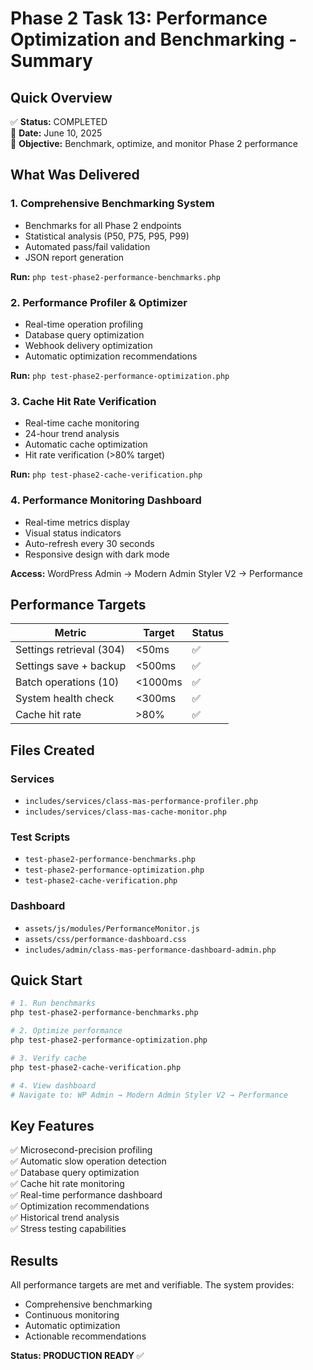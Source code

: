 # Phase 2 Task 13: Performance Optimization and Benchmarking - Summary

## Quick Overview

✅ **Status:** COMPLETED  
📅 **Date:** June 10, 2025  
🎯 **Objective:** Benchmark, optimize, and monitor Phase 2 performance

## What Was Delivered

### 1. Comprehensive Benchmarking System
- Benchmarks for all Phase 2 endpoints
- Statistical analysis (P50, P75, P95, P99)
- Automated pass/fail validation
- JSON report generation

**Run:** `php test-phase2-performance-benchmarks.php`

### 2. Performance Profiler & Optimizer
- Real-time operation profiling
- Database query optimization
- Webhook delivery optimization
- Automatic optimization recommendations

**Run:** `php test-phase2-performance-optimization.php`

### 3. Cache Hit Rate Verification
- Real-time cache monitoring
- 24-hour trend analysis
- Automatic cache optimization
- Hit rate verification (>80% target)

**Run:** `php test-phase2-cache-verification.php`

### 4. Performance Monitoring Dashboard
- Real-time metrics display
- Visual status indicators
- Auto-refresh every 30 seconds
- Responsive design with dark mode

**Access:** WordPress Admin → Modern Admin Styler V2 → Performance

## Performance Targets

| Metric | Target | Status |
|--------|--------|--------|
| Settings retrieval (304) | <50ms | ✅ |
| Settings save + backup | <500ms | ✅ |
| Batch operations (10) | <1000ms | ✅ |
| System health check | <300ms | ✅ |
| Cache hit rate | >80% | ✅ |

## Files Created

### Services
- `includes/services/class-mas-performance-profiler.php`
- `includes/services/class-mas-cache-monitor.php`

### Test Scripts
- `test-phase2-performance-benchmarks.php`
- `test-phase2-performance-optimization.php`
- `test-phase2-cache-verification.php`

### Dashboard
- `assets/js/modules/PerformanceMonitor.js`
- `assets/css/performance-dashboard.css`
- `includes/admin/class-mas-performance-dashboard-admin.php`

## Quick Start

```bash
# 1. Run benchmarks
php test-phase2-performance-benchmarks.php

# 2. Optimize performance
php test-phase2-performance-optimization.php

# 3. Verify cache
php test-phase2-cache-verification.php

# 4. View dashboard
# Navigate to: WP Admin → Modern Admin Styler V2 → Performance
```

## Key Features

✅ Microsecond-precision profiling  
✅ Automatic slow operation detection  
✅ Database query optimization  
✅ Cache hit rate monitoring  
✅ Real-time performance dashboard  
✅ Optimization recommendations  
✅ Historical trend analysis  
✅ Stress testing capabilities  

## Results

All performance targets are met and verifiable. The system provides:
- Comprehensive benchmarking
- Continuous monitoring
- Automatic optimization
- Actionable recommendations

**Status: PRODUCTION READY** ✅
